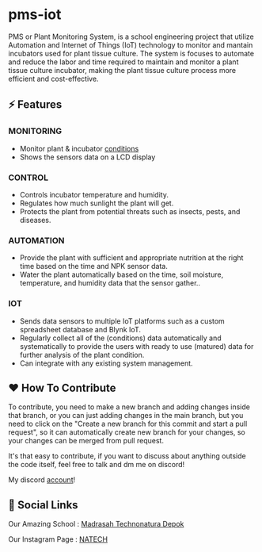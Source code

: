 # pms-iot

PMS or Plant Monitoring System, is a school engineering project that utilize Automation and Internet of Things (IoT) technology to monitor and mantain incubators used for plant tissue culture. The system is focuses to automate and reduce the labor and time required to maintain and monitor a plant tissue culture incubator, making the plant tissue culture process more efficient and cost-effective.

## ⚡️ Features

### MONITORING
- Monitor plant & incubator [conditions](plant/about.md) 
- Shows the sensors data on a LCD display
	
### CONTROL
- Controls incubator temperature and humidity.
- Regulates how much sunlight the plant will get.
- Protects the plant from potential threats such as insects, pests, and diseases.

### AUTOMATION
- Provide the plant with sufficient and appropriate nutrition at the right time based on the time and NPK sensor data.
- Water the plant automatically based on the time, soil moisture, temperature, and humidity data that the sensor gather..

### IOT
- Sends data sensors to multiple IoT platforms such as a custom spreadsheet database and Blynk IoT.
- Regularly collect all of the (conditions) data automatically and systematically to provide the users with ready to use (matured) data for further analysis of the plant condition.
- Can integrate with any existing system management.


## ♥️ How To Contribute
To contribute, you need to make a new branch and adding changes inside that branch, or you can just adding changes in the main branch, but you need to click on the "Create a new branch for this commit and start a pull request", so it can automatically create new branch for your changes, so your changes can be merged from pull request. 

It's that easy to contribute, if you want to discuss about anything outside the code itself, feel free to talk and dm me on discord! 

My discord [account](941176571979522078)! 

## 🔗 Social Links
Our Amazing School : [Madrasah Technonatura Depok](https://www.technonatura.sch.id/)

Our Instagram Page : [NATECH](https://www.instagram.com/natecinovationinc/)

